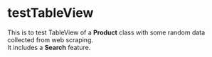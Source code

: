 # testTableView

This is to test TableView of a **Product** class with some random data collected from web scraping.  
It includes a **Search** feature.
